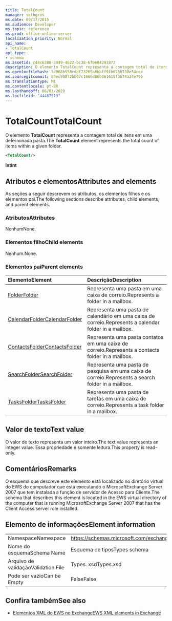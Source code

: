 ```yaml
---
title: TotalCount
manager: sethgros
ms.date: 09/17/2015
ms.audience: Developer
ms.topic: reference
ms.prod: office-online-server
localization_priority: Normal
api_name:
- TotalCount
api_type:
- schema
ms.assetid: c48c6388-8449-4622-bc38-6f0e84293872
description: O elemento TotalCount representa a contagem total de itens em uma determinada pasta.
ms.openlocfilehash: 3d068b558cddf73265b6bbff9fb0760738e54cec
ms.sourcegitcommit: 88ec988f2bb67c1866d06b361615f3674a24e795
ms.translationtype: MT
ms.contentlocale: pt-BR
ms.lasthandoff: 06/03/2020
ms.locfileid: "44467519"
---
```

# <a name="totalcount"></a><span data-ttu-id="92787-103">TotalCount</span><span class="sxs-lookup"><span data-stu-id="92787-103">TotalCount</span></span>

<span data-ttu-id="92787-104">O elemento **TotalCount** representa a contagem total de itens em uma determinada pasta.</span><span class="sxs-lookup"><span data-stu-id="92787-104">The **TotalCount** element represents the total count of items within a given folder.</span></span> 
  
```xml
<TotalCount/>
```

 <span data-ttu-id="92787-105">**int**</span><span class="sxs-lookup"><span data-stu-id="92787-105">**int**</span></span>
## <a name="attributes-and-elements"></a><span data-ttu-id="92787-106">Atributos e elementos</span><span class="sxs-lookup"><span data-stu-id="92787-106">Attributes and elements</span></span>

<span data-ttu-id="92787-107">As seções a seguir descrevem os atributos, os elementos filhos e os elementos pai.</span><span class="sxs-lookup"><span data-stu-id="92787-107">The following sections describe attributes, child elements, and parent elements.</span></span>
  
### <a name="attributes"></a><span data-ttu-id="92787-108">Atributos</span><span class="sxs-lookup"><span data-stu-id="92787-108">Attributes</span></span>

<span data-ttu-id="92787-109">Nenhum</span><span class="sxs-lookup"><span data-stu-id="92787-109">None.</span></span>
  
### <a name="child-elements"></a><span data-ttu-id="92787-110">Elementos filho</span><span class="sxs-lookup"><span data-stu-id="92787-110">Child elements</span></span>

<span data-ttu-id="92787-111">Nenhum.</span><span class="sxs-lookup"><span data-stu-id="92787-111">None.</span></span>
  
### <a name="parent-elements"></a><span data-ttu-id="92787-112">Elementos pai</span><span class="sxs-lookup"><span data-stu-id="92787-112">Parent elements</span></span>

|<span data-ttu-id="92787-113">**Elemento**</span><span class="sxs-lookup"><span data-stu-id="92787-113">**Element**</span></span>|<span data-ttu-id="92787-114">**Descrição**</span><span class="sxs-lookup"><span data-stu-id="92787-114">**Description**</span></span>|
|:-----|:-----|
|[<span data-ttu-id="92787-115">Folder</span><span class="sxs-lookup"><span data-stu-id="92787-115">Folder</span></span>](folder.md) <br/> |<span data-ttu-id="92787-116">Representa uma pasta em uma caixa de correio.</span><span class="sxs-lookup"><span data-stu-id="92787-116">Represents a folder in a mailbox.</span></span>  <br/> |
|[<span data-ttu-id="92787-117">CalendarFolder</span><span class="sxs-lookup"><span data-stu-id="92787-117">CalendarFolder</span></span>](calendarfolder.md) <br/> |<span data-ttu-id="92787-118">Representa uma pasta de calendário em uma caixa de correio.</span><span class="sxs-lookup"><span data-stu-id="92787-118">Represents a calendar folder in a mailbox.</span></span>  <br/> |
|[<span data-ttu-id="92787-119">ContactsFolder</span><span class="sxs-lookup"><span data-stu-id="92787-119">ContactsFolder</span></span>](contactsfolder.md) <br/> |<span data-ttu-id="92787-120">Representa uma pasta contatos em uma caixa de correio.</span><span class="sxs-lookup"><span data-stu-id="92787-120">Represents a contacts folder in a mailbox.</span></span>  <br/> |
|[<span data-ttu-id="92787-121">SearchFolder</span><span class="sxs-lookup"><span data-stu-id="92787-121">SearchFolder</span></span>](searchfolder.md) <br/> |<span data-ttu-id="92787-122">Representa uma pasta de pesquisa em uma caixa de correio.</span><span class="sxs-lookup"><span data-stu-id="92787-122">Represents a search folder in a mailbox.</span></span>  <br/> |
|[<span data-ttu-id="92787-123">TasksFolder</span><span class="sxs-lookup"><span data-stu-id="92787-123">TasksFolder</span></span>](tasksfolder.md) <br/> |<span data-ttu-id="92787-124">Representa uma pasta de tarefas em uma caixa de correio.</span><span class="sxs-lookup"><span data-stu-id="92787-124">Represents a task folder in a mailbox.</span></span>  <br/> |
   
## <a name="text-value"></a><span data-ttu-id="92787-125">Valor de texto</span><span class="sxs-lookup"><span data-stu-id="92787-125">Text value</span></span>

<span data-ttu-id="92787-126">O valor de texto representa um valor inteiro.</span><span class="sxs-lookup"><span data-stu-id="92787-126">The text value represents an integer value.</span></span> <span data-ttu-id="92787-127">Essa propriedade é somente leitura.</span><span class="sxs-lookup"><span data-stu-id="92787-127">This property is read-only.</span></span>
  
## <a name="remarks"></a><span data-ttu-id="92787-128">Comentários</span><span class="sxs-lookup"><span data-stu-id="92787-128">Remarks</span></span>

<span data-ttu-id="92787-129">O esquema que descreve este elemento está localizado no diretório virtual do EWS do computador que está executando o MicrosoftExchange Server 2007 que tem instalada a função de servidor de Acesso para Cliente.</span><span class="sxs-lookup"><span data-stu-id="92787-129">The schema that describes this element is located in the EWS virtual directory of the computer that is running MicrosoftExchange Server 2007 that has the Client Access server role installed.</span></span>
  
## <a name="element-information"></a><span data-ttu-id="92787-130">Elemento de informações</span><span class="sxs-lookup"><span data-stu-id="92787-130">Element information</span></span>

|||
|:-----|:-----|
|<span data-ttu-id="92787-131">Namespace</span><span class="sxs-lookup"><span data-stu-id="92787-131">Namespace</span></span>  <br/> |https://schemas.microsoft.com/exchange/services/2006/types  <br/> |
|<span data-ttu-id="92787-132">Nome do esquema</span><span class="sxs-lookup"><span data-stu-id="92787-132">Schema Name</span></span>  <br/> |<span data-ttu-id="92787-133">Esquema de tipos</span><span class="sxs-lookup"><span data-stu-id="92787-133">Types schema</span></span>  <br/> |
|<span data-ttu-id="92787-134">Arquivo de validação</span><span class="sxs-lookup"><span data-stu-id="92787-134">Validation File</span></span>  <br/> |<span data-ttu-id="92787-135">Types. xsd</span><span class="sxs-lookup"><span data-stu-id="92787-135">Types.xsd</span></span>  <br/> |
|<span data-ttu-id="92787-136">Pode ser vazio</span><span class="sxs-lookup"><span data-stu-id="92787-136">Can be Empty</span></span>  <br/> |<span data-ttu-id="92787-137">False</span><span class="sxs-lookup"><span data-stu-id="92787-137">False</span></span>  <br/> |
   
## <a name="see-also"></a><span data-ttu-id="92787-138">Confira também</span><span class="sxs-lookup"><span data-stu-id="92787-138">See also</span></span>



- [<span data-ttu-id="92787-139">Elementos XML do EWS no Exchange</span><span class="sxs-lookup"><span data-stu-id="92787-139">EWS XML elements in Exchange</span></span>](ews-xml-elements-in-exchange.md)

